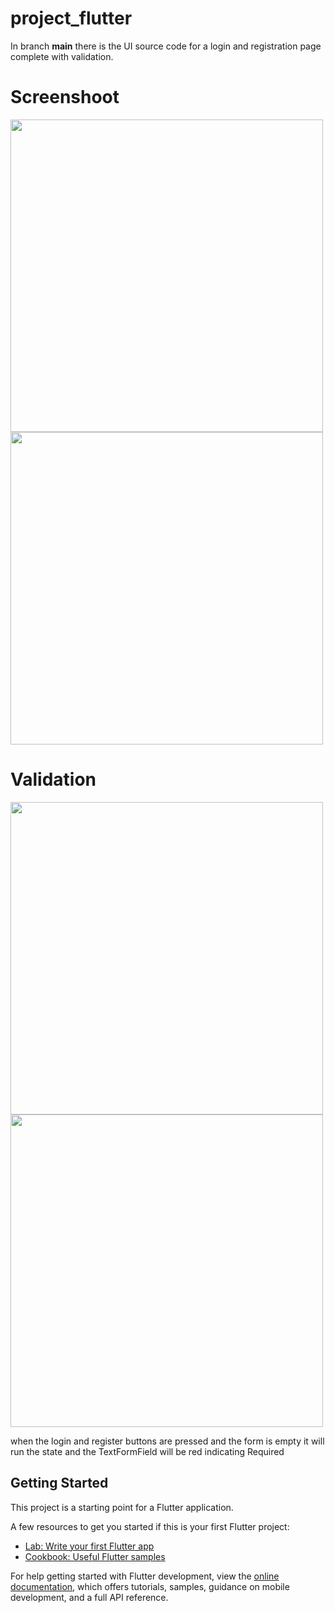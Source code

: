 # project_flutter

In branch **main** there is the UI source code for a login and registration page complete with validation.

# Screenshoot
<img height="500px" src="https://github.com/AgusSalim-Sihombing/Project-Flutter/assets/130387546/0fb7503d-a63c-42d2-94ee-d028d1ac5af5"/>

<img height="500px" src="https://github.com/AgusSalim-Sihombing/Project-Flutter/assets/130387546/9b59375b-5046-4025-a7aa-1613db46b84c"/>

# Validation

<img height="500px" src="https://github.com/AgusSalim-Sihombing/Project-Flutter/assets/130387546/5c266873-e09c-46df-8c29-56484dc562d6"/>
<img height="500px" src="https://github.com/AgusSalim-Sihombing/Project-Flutter/assets/130387546/dff21fee-8d7e-4b39-8deb-2531e7dadef5"/>

when the login and register buttons are pressed and the form is empty it will run the state and the TextFormField will be red indicating Required

## Getting Started

This project is a starting point for a Flutter application.

A few resources to get you started if this is your first Flutter project:

- [Lab: Write your first Flutter app](https://docs.flutter.dev/get-started/codelab)
- [Cookbook: Useful Flutter samples](https://docs.flutter.dev/cookbook)

For help getting started with Flutter development, view the
[online documentation](https://docs.flutter.dev/), which offers tutorials,
samples, guidance on mobile development, and a full API reference.
